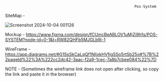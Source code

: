                                                                Pos-System 



SiteMap  -   

![Screenshot 2024-10-04 001126](https://github.com/user-attachments/assets/4750fab9-d79c-44ec-8fc3-2c94d1a265ac)



Mockup -  https://www.figma.com/design/fCUmcBeABLOV1uMjZi9h1s/POS-SYSTEM?node-id=0-1&t=RW82QHFb5MJGLb9i-1


WireFrame -  https://app.diagrams.net/#G1SsSkCaLqQf1NIjxkHVfjgSSo5rtSb25o#%7B%22pageId%22%3A%222cc2dc42-3aac-f2a9-1cec-7a8b7cbee084%22%7D

NOTE -  (Sometimes the wireframe link does not open after clicking, so copy the link and paste it in the browser)
